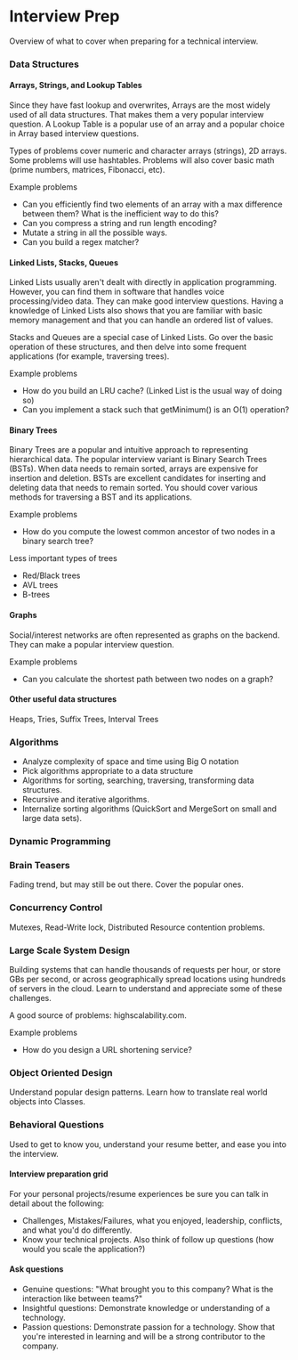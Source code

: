 # Interview Prep

Overview of what to cover when preparing for a technical interview.

### Data Structures

#### Arrays, Strings, and Lookup Tables

Since they have fast lookup and overwrites, Arrays are the most widely used of all data structures. That makes them a very popular interview question. A Lookup Table is a popular use of an array and a popular choice in Array based interview questions.

Types of problems cover numeric and character arrays (strings), 2D arrays. Some problems will use hashtables. Problems will also cover basic math (prime numbers, matrices, Fibonacci, etc).

Example problems

- Can you efficiently find two elements of an array with a max difference between them? What is the inefficient way to do this?
- Can you compress a string and run length encoding?
- Mutate a string in all the possible ways.
- Can you build a regex matcher?

#### Linked Lists, Stacks, Queues

Linked Lists usually aren't dealt with directly in application programming. However, you can find them in software that handles voice processing/video data. They can make good interview questions. Having a knowledge of Linked Lists also shows that you are familiar with basic memory management and that you can handle an ordered list of values.

Stacks and Queues are a special case of Linked Lists. Go over the basic operation of these structures, and then delve into some frequent applications (for example, traversing trees).

Example problems

- How do you build an LRU cache? (Linked List is the usual way of doing so)
- Can you implement a stack such that getMinimum() is an O(1) operation?

#### Binary Trees

Binary Trees are a popular and intuitive approach to representing hierarchical data. The popular interview variant is Binary Search Trees (BSTs). When data needs to remain sorted, arrays are expensive for insertion and deletion. BSTs are excellent candidates for inserting and deleting data that needs to remain sorted. You should cover various methods for traversing a BST and its applications.

Example problems

- How do you compute the lowest common ancestor of two nodes in a binary search tree?

Less important types of trees

- Red/Black trees
- AVL trees
- B-trees

#### Graphs

Social/interest networks are often represented as graphs on the backend. They can make a popular interview question.

Example problems

- Can you calculate the shortest path between two nodes on a graph?

#### Other useful data structures

Heaps, Tries, Suffix Trees, Interval Trees

### Algorithms

- Analyze complexity of space and time using Big O notation
- Pick algorithms appropriate to a data structure
- Algorithms for sorting, searching, traversing, transforming data structures. 
- Recursive and iterative algorithms.
- Internalize sorting algorithms (QuickSort and MergeSort on small and large data sets).

### Dynamic Programming

### Brain Teasers

Fading trend, but may still be out there. Cover the popular ones.

### Concurrency Control

Mutexes, Read-Write lock, Distributed Resource contention problems.

### Large Scale System Design

Building systems that can handle thousands of requests per hour, or store GBs per second, or across geographically spread locations using hundreds of servers in the cloud. Learn to understand and appreciate some of these challenges.

A good source of problems: highscalability.com. 

Example problems

- How do you design a URL shortening service?

### Object Oriented Design

Understand popular design patterns. Learn how to translate real world objects into Classes. 

### Behavioral Questions

Used to get to know you, understand your resume better, and ease you into the interview.

#### Interview preparation grid

For your personal projects/resume experiences be sure you can talk in detail about the following:

- Challenges, Mistakes/Failures, what you enjoyed, leadership, conflicts, and what you'd do differently.
- Know your technical projects. Also think of follow up questions (how would you scale the application?)

#### Ask questions

- Genuine questions: "What brought you to this company? What is the interaction like between teams?"
- Insightful questions: Demonstrate knowledge or understanding of a technology.
- Passion questions: Demonstrate passion for a technology. Show that you're interested in learning and will be a strong contributor to the company.







